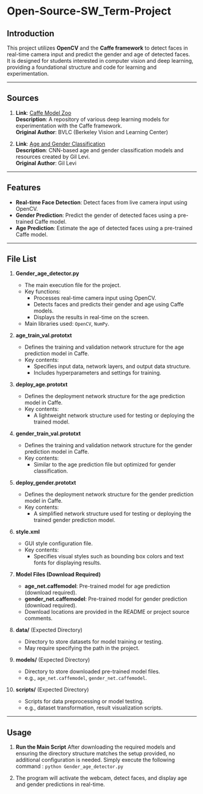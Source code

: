# Open-Source-SW_Term-Project

## Introduction

This project utilizes **OpenCV** and the **Caffe framework** to detect faces in real-time camera input and predict the gender and age of detected faces.  
It is designed for students interested in computer vision and deep learning, providing a foundational structure and code for learning and experimentation.

---

## Sources

1. **Link**: [Caffe Model Zoo](https://github.com/BVLC/caffe/wiki/Model-Zoo)  
   **Description**: A repository of various deep learning models for experimentation with the Caffe framework.  
   **Original Author**: BVLC (Berkeley Vision and Learning Center)

2. **Link**: [Age and Gender Classification](https://gist.github.com/GilLevi/c9e99062283c719c03de)  
   **Description**: CNN-based age and gender classification models and resources created by Gil Levi.  
   **Original Author**: Gil Levi

---

## Features

- **Real-time Face Detection**: Detect faces from live camera input using OpenCV.
- **Gender Prediction**: Predict the gender of detected faces using a pre-trained Caffe model.
- **Age Prediction**: Estimate the age of detected faces using a pre-trained Caffe model.

---

## File List

1. **Gender_age_detector.py**  
   - The main execution file for the project.  
   - Key functions:
     - Processes real-time camera input using OpenCV.
     - Detects faces and predicts their gender and age using Caffe models.
     - Displays the results in real-time on the screen.
   - Main libraries used: `OpenCV`, `NumPy`.

2. **age_train_val.prototxt**  
   - Defines the training and validation network structure for the age prediction model in Caffe.  
   - Key contents:
     - Specifies input data, network layers, and output data structure.
     - Includes hyperparameters and settings for training.

3. **deploy_age.prototxt**  
   - Defines the deployment network structure for the age prediction model in Caffe.  
   - Key contents:
     - A lightweight network structure used for testing or deploying the trained model.

4. **gender_train_val.prototxt**  
   - Defines the training and validation network structure for the gender prediction model in Caffe.  
   - Key contents:
     - Similar to the age prediction file but optimized for gender classification.

5. **deploy_gender.prototxt**  
   - Defines the deployment network structure for the gender prediction model in Caffe.  
   - Key contents:
     - A simplified network structure used for testing or deploying the trained gender prediction model.

6. **style.xml**  
   - GUI style configuration file.  
   - Key contents:
     - Specifies visual styles such as bounding box colors and text fonts for displaying results.

7. **Model Files (Download Required)**  
   - **age_net.caffemodel**: Pre-trained model for age prediction (download required).  
   - **gender_net.caffemodel**: Pre-trained model for gender prediction (download required).  
   - Download locations are provided in the README or project source comments.

8. **data/** (Expected Directory)  
   - Directory to store datasets for model training or testing.  
   - May require specifying the path in the project.

9. **models/** (Expected Directory)  
   - Directory to store downloaded pre-trained model files.  
   - e.g., `age_net.caffemodel`, `gender_net.caffemodel`.

10. **scripts/** (Expected Directory)  
    - Scripts for data preprocessing or model testing.  
    - e.g., dataset transformation, result visualization scripts.
   

---

## Usage

1. **Run the Main Script** After downloading the required models and ensuring the directory structure matches the setup provided, no additional configuration is needed. Simply execute the following command :
`python Gender_age_detector.py`

2. The program will activate the webcam, detect faces, and display age and gender predictions in real-time.
